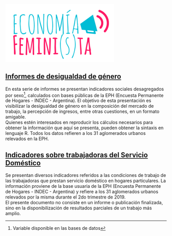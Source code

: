 ![](img/logo.png)   

## [Informes de desigualdad de género](informe_desigualdad_genero)

En esta serie de informes se presentan indicadores sociales desagregados por sexo[^1], calculados con bases públicas de la EPH (Encuesta Permanente de Hogares - INDEC - Argentina). El objetivo de esta presentación es visibilizar la desigualdad de género en la composición del mercado de trabajo, la percepción de ingresos, entre otras cuestiones, en un formato amigable.    
Quienes estén interesados en reproducir los cálculos necesarios para obtener la información que aquí se presenta, pueden obtener la sintaxis en lenguaje R. Todos los datos refieren a los 31 aglomerados urbanos relevados en la EPH.     
     
[^1]: Variable disponible en las bases de datos      

## [Indicadores sobre trabajadoras del Servicio Doméstico](informe_servicio_domestico)

Se presentan diversos indicadores referidos a las condiciones de trabajo de las trabajadoras que prestan servicio doméstico en hogares particulares. La información proviene de la base usuaria de la EPH (Encuesta Permanente de Hogares - INDEC - Argentina) y refiere a los 31 aglomerados urbanos relevados por la misma durante el 2do trimestre de 2019.             
El presente documento no consiste en un informe o publicación finalizada, sino en la disponibilización de resultados parciales de un trabajo más amplio. 